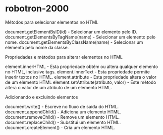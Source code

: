 # robotron-2000

Métodos para selecionar elementos no HTML

document.getElementByID(id) - Selecionar um elemento pelo ID.
document.getElementsByTagName(name) - Selecionar um elemento pelo nome.
document.getElementsByClassName(name) - Selecionar um elemento pelo nome da classe.

Propriedades e métodos para alterar elementos no HTML

element.innerHTML - Esta propriedade obtém ou altera qualquer elemento no HTML, inclusive tags.
element.innerText - Esta propriedade permite inserir textos no HTML.
element.attribute - Esta propriedade altera o valor de um elemento HTML
element.setAttribute(atributo, valor) - Este método altera o valor de um atributo de um elemento HTML.

Adicionando e excluindo elementos

document.write() - Escreve no fluxo de saída do HTML.
document.appendChild() - Adiciona um elemento HTML.
document.removeChild() - Remove um elemento HTML.
document.replaceChild() - Substitui um elemento HTML.
document.createElement() - Cria um elemento HTML.
